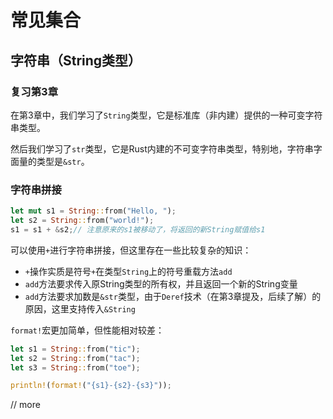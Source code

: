 # 常见集合

## 字符串（String类型）

### 复习第3章

在第3章中，我们学习了`String`类型，它是标准库（非内建）提供的一种可变字符串类型。

然后我们学习了`str`类型，它是Rust内建的不可变字符串类型，特别地，字符串字面量的类型是`&str`。

### 字符串拼接

```rust
let mut s1 = String::from("Hello, ");
let s2 = String::from("world!");
s1 = s1 + &s2;// 注意原来的s1被移动了，将返回的新String赋值给s1
```

可以使用`+`进行字符串拼接，但这里存在一些比较复杂的知识：

- `+`操作实质是符号`+`在类型`String`上的符号重载方法`add`
- `add`方法要求传入原String类型的所有权，并且返回一个新的String变量
- `add`方法要求加数是`&str`类型，由于`Deref`技术（在第3章提及，后续了解）的原因，这里支持传入`&String`

`format!`宏更加简单，但性能相对较差：

```rust
let s1 = String::from("tic");
let s2 = String::from("tac");
let s3 = String::from("toe");

println!(format!("{s1}-{s2}-{s3}"));
```

// more